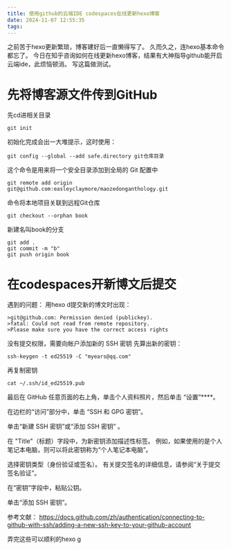```yaml
---
title: 使用github的云端IDE codespaces在线更新hexo博客
date: 2024-11-07 12:55:35
tags:
---
```

之前苦于hexo更新繁琐，博客建好后一直懒得写了。
久而久之，连hexo基本命令都忘了。
今日在知乎咨询如何在线更新hexo博客，结果有大神指导github能开启云端ide，此烦恼顿消。
写这篇做测试。

# 先将博客源文件传到GitHub
先cd进相关目录
```
git init
```
初始化完成会出一大堆提示，这时使用：
```
git config --global --add safe.directory git仓库目录
```
这个命令是用来将一个安全目录添加到全局的 Git 配置中
```
git remote add origin git@github.com:easleyclaymore/maozedonganthology.git
```
命令将本地项目关联到远程Git仓库
```
git checkout --orphan book
```
新建名叫book的分支
```
git add .
git commit -m "b"
git push origin book
```
# 在codespaces开新博文后提交
遇到的问题：
用hexo d提交新的博文时出现：
```shell
>git@github.com: Permission denied (publickey).
>fatal: Could not read from remote repository.
>Please make sure you have the correct access rights
```
没有提交权限，需要向帐户添加新的 SSH 密钥
先算出新的密钥：
```
ssh-keygen -t ed25519 -C "myears@qq.com"
```
再复制密钥
```
cat ~/.ssh/id_ed25519.pub
```
最后在 GitHub 任意页面的右上角，单击个人资料照片，然后单击 “设置”****。

在边栏的“访问”部分中，单击 “SSH 和 GPG 密钥”。

单击“新建 SSH 密钥”或“添加 SSH 密钥” 。

在 "Title"（标题）字段中，为新密钥添加描述性标签。 例如，如果使用的是个人笔记本电脑，则可以将此密钥称为“个人笔记本电脑”。

选择密钥类型（身份验证或签名）。 有关提交签名的详细信息，请参阅“关于提交签名验证”。

在“密钥”字段中，粘贴公钥。

单击“添加 SSH 密钥”。

参考文献：
https://docs.github.com/zh/authentication/connecting-to-github-with-ssh/adding-a-new-ssh-key-to-your-github-account

弄完这些可以顺利的hexo g